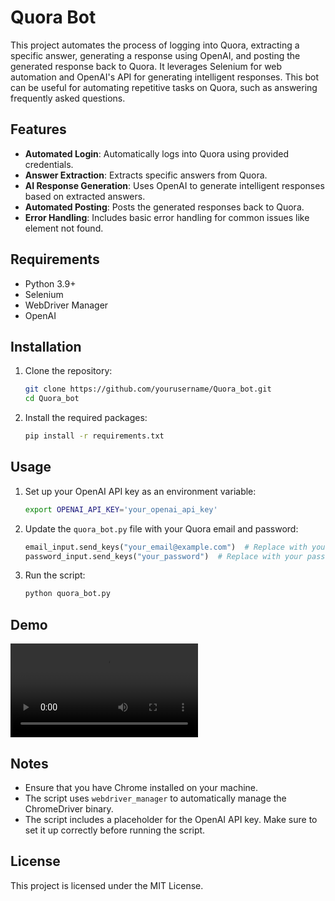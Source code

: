 # Quora Bot

This project automates the process of logging into Quora, extracting a specific answer, generating a response using OpenAI, and posting the generated response back to Quora. It leverages Selenium for web automation and OpenAI's API for generating intelligent responses. This bot can be useful for automating repetitive tasks on Quora, such as answering frequently asked questions.

## Features

- **Automated Login**: Automatically logs into Quora using provided credentials.
- **Answer Extraction**: Extracts specific answers from Quora.
- **AI Response Generation**: Uses OpenAI to generate intelligent responses based on extracted answers.
- **Automated Posting**: Posts the generated responses back to Quora.
- **Error Handling**: Includes basic error handling for common issues like element not found.

## Requirements

- Python 3.9+
- Selenium
- WebDriver Manager
- OpenAI

## Installation

1. Clone the repository:
    ```sh
    git clone https://github.com/yourusername/Quora_bot.git
    cd Quora_bot
    ```

2. Install the required packages:
    ```sh
    pip install -r requirements.txt
    ```

## Usage

1. Set up your OpenAI API key as an environment variable:
    ```sh
    export OPENAI_API_KEY='your_openai_api_key'
    ```

2. Update the `quora_bot.py` file with your Quora email and password:
    ```python
    email_input.send_keys("your_email@example.com")  # Replace with your email
    password_input.send_keys("your_password")  # Replace with your password
    ```

3. Run the script:
    ```sh
    python quora_bot.py
    ```

## Demo

![Working Demo](quora_bot_demo.mp4)

## Notes

- Ensure that you have Chrome installed on your machine.
- The script uses `webdriver_manager` to automatically manage the ChromeDriver binary.
- The script includes a placeholder for the OpenAI API key. Make sure to set it up correctly before running the script.

## License

This project is licensed under the MIT License.
